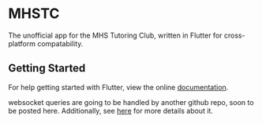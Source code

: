 # MHSTC

The unofficial app for the MHS Tutoring Club, written in Flutter for cross-platform compatability.

## Getting Started

For help getting started with Flutter, view the online
[documentation](https://flutter.io/).

websocket queries are going to be handled by another github repo, soon to be posted here.
Additionally, see [here](http://www.websocket.org/echo.html) for more details about it.

